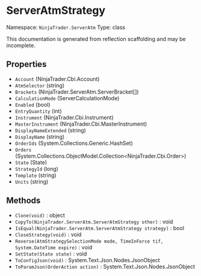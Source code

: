 # ServerAtmStrategy

Namespace: `NinjaTrader.ServerAtm`
Type: class

This documentation is generated from reflection scaffolding and may be incomplete.

## Properties
- `Account` (NinjaTrader.Cbi.Account)
- `AtmSelector` (string)
- `Brackets` (NinjaTrader.ServerAtm.ServerBracket[])
- `CalculationMode` (ServerCalculationMode)
- `Enabled` (bool)
- `EntryQuantity` (int)
- `Instrument` (NinjaTrader.Cbi.Instrument)
- `MasterInstrument` (NinjaTrader.Cbi.MasterInstrument)
- `DisplayNameExtended` (string)
- `DisplayName` (string)
- `OrderIds` (System.Collections.Generic.HashSet<string>)
- `Orders` (System.Collections.ObjectModel.Collection<NinjaTrader.Cbi.Order>)
- `State` (State)
- `StrategyId` (long)
- `Template` (string)
- `Units` (string)

## Methods
- `Clone(void)` : object
- `CopyTo(NinjaTrader.ServerAtm.ServerAtmStrategy other)` : void
- `IsEqual(NinjaTrader.ServerAtm.ServerAtmStrategy strategy)` : bool
- `CloseStrategy(void)` : void
- `Reverse(AtmStrategySelectionMode mode, TimeInForce tif, System.DateTime expire)` : void
- `SetState(State state)` : void
- `ToConfigJson(void)` : System.Text.Json.Nodes.JsonObject
- `ToParamJson(OrderAction action)` : System.Text.Json.Nodes.JsonObject
